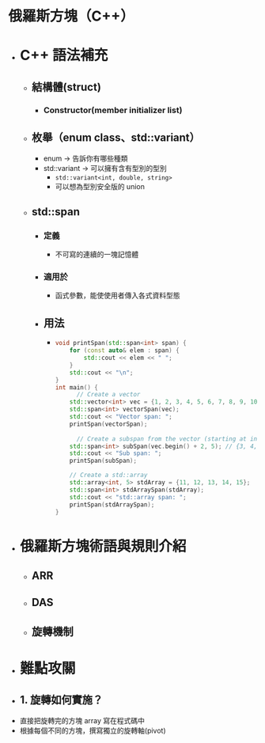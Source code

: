 # 俄羅斯方塊（C++）
- # C++ 語法補充
	- ## 結構體(struct)
		- ### Constructor(member initializer list)
	- ## 枚舉（enum class、std::variant）
		- enum -> 告訴你有哪些種類
		- std::variant -> 可以擁有含有型別的型別
			- `std::variant<int, double, string>`
			- 可以想為型別安全版的 union
	- ## std::span
		- ### 定義
			- 不可寫的連續的一塊記憶體
		- ### 適用於
			- 函式參數，能使使用者傳入各式資料型態
		- ## 用法
			- ```cpp
			  void printSpan(std::span<int> span) {
			      for (const auto& elem : span) {
			          std::cout << elem << " ";
			      }
			      std::cout << "\n";
			  }
			  int main() {
			    	// Create a vector
			      std::vector<int> vec = {1, 2, 3, 4, 5, 6, 7, 8, 9, 10};
			      std::span<int> vectorSpan(vec);
			      std::cout << "Vector span: ";
			      printSpan(vectorSpan);
			    
			    	// Create a subspan from the vector (starting at index 2, length 5)
			      std::span<int> subSpan(vec.begin() + 2, 5); // {3, 4, 5, 6, 7}
			      std::cout << "Sub span: ";
			      printSpan(subSpan);
			  
			      // Create a std::array
			      std::array<int, 5> stdArray = {11, 12, 13, 14, 15};
			      std::span<int> stdArraySpan(stdArray);
			      std::cout << "std::array span: ";
			      printSpan(stdArraySpan);
			  }
			  ```
- # 俄羅斯方塊術語與規則介紹
	- ## ARR
	- ## DAS
	- ## 旋轉機制
- # 難點攻關
- ## 1. 旋轉如何實施？
- 直接把旋轉完的方塊 array 寫在程式碼中
- 根據每個不同的方塊，撰寫獨立的旋轉軸(pivot)